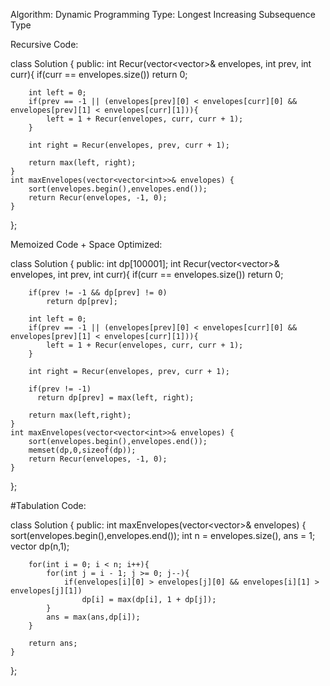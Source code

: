 Algorithm: Dynamic Programming
Type: Longest Increasing Subsequence Type

Recursive Code:

class Solution {
public:
    int Recur(vector<vector<int>>& envelopes, int prev, int curr){
        if(curr == envelopes.size())
            return 0;
        
        int left = 0;
        if(prev == -1 || (envelopes[prev][0] < envelopes[curr][0] && envelopes[prev][1] < envelopes[curr][1])){
            left = 1 + Recur(envelopes, curr, curr + 1);
        }
        
        int right = Recur(envelopes, prev, curr + 1);
        
        return max(left, right);
    }
    int maxEnvelopes(vector<vector<int>>& envelopes) {
        sort(envelopes.begin(),envelopes.end());
        return Recur(envelopes, -1, 0);
    }
};
  
Memoized Code + Space Optimized:
  
class Solution {
public:
    int dp[100001];
    int Recur(vector<vector<int>>& envelopes, int prev, int curr){
        if(curr == envelopes.size())
            return 0;
        
        if(prev != -1 && dp[prev] != 0)
            return dp[prev];
        
        int left = 0;
        if(prev == -1 || (envelopes[prev][0] < envelopes[curr][0] && envelopes[prev][1] < envelopes[curr][1])){
            left = 1 + Recur(envelopes, curr, curr + 1);
        }
        
        int right = Recur(envelopes, prev, curr + 1);
        
        if(prev != -1)
          return dp[prev] = max(left, right);
        
        return max(left,right);
    }
    int maxEnvelopes(vector<vector<int>>& envelopes) {
        sort(envelopes.begin(),envelopes.end());
        memset(dp,0,sizeof(dp));
        return Recur(envelopes, -1, 0);
    }
};
  
#Tabulation Code:
  
class Solution {
public:
    int maxEnvelopes(vector<vector<int>>& envelopes) {
        sort(envelopes.begin(),envelopes.end());
        int n = envelopes.size(), ans = 1;
        vector<int> dp(n,1);
        
        for(int i = 0; i < n; i++){
            for(int j = i - 1; j >= 0; j--){
                if(envelopes[i][0] > envelopes[j][0] && envelopes[i][1] > envelopes[j][1])
                    dp[i] = max(dp[i], 1 + dp[j]);
            }
            ans = max(ans,dp[i]);
        } 
        
        return ans;
    }
};
